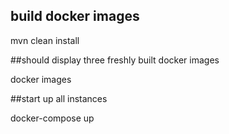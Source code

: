 
## build docker images
mvn clean install

##should display three freshly built docker images


docker images

##start up all instances


docker-compose up

